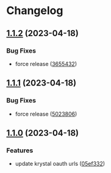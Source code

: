 # Changelog

## [1.1.2](https://github.com/krystal/omniauth-krystal/compare/v1.1.1...v1.1.2) (2023-04-18)


### Bug Fixes

* force release ([3655432](https://github.com/krystal/omniauth-krystal/commit/3655432068c1f5344dd014e5059f9104e46ecb24))

## [1.1.1](https://github.com/krystal/omniauth-krystal/compare/v1.1.0...v1.1.1) (2023-04-18)


### Bug Fixes

* force release ([5023806](https://github.com/krystal/omniauth-krystal/commit/50238063353fba56c2ff9eaeaee3f100db8cca65))

## [1.1.0](https://github.com/krystal/omniauth-krystal/compare/v1.0.2...v1.1.0) (2023-04-18)


### Features

* update krystal oauth urls ([05ef332](https://github.com/krystal/omniauth-krystal/commit/05ef3323e58e6f092c7ea4950667373ed5027577))
